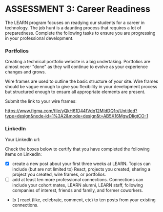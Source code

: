# ASSESSMENT 3: Career Readiness

The LEARN program focuses on readying our students for a career in technology. The job hunt is a daunting process that requires a lot of preparedness. Complete the following tasks to ensure you are progressing in your professional development.

### Portfolios

Creating a technical portfolio website is a big undertaking. Portfolios are almost never "done" as they will continue to evolve as your experience changes and grows.

Wire frames are used to outline the basic structure of your site. Wire frames should be vague enough to give you flexibility in your development process but structured enough to ensure all appropriate elements are present. 

Submit the link to your wire frames: 

https://www.figma.com/file/yQkH61D44fVdq12MIdDQ1p/Untitled?type=design&node-id=1%3A2&mode=design&t=AB5X16MgwDIigtCO-1


### LinkedIn

Your LinkedIn url:

Check the boxes below to certify that you have completed the following items on LinkedIn:

- [x] create a new post about your first three weeks at LEARN. Topics can include (but are not limited to) React, projects you created, sharing a project you created, wire frames, or portfolios.
- [ ] add at least ten more professional connections. Connections can include your cohort mates, LEARN alumni, LEARN staff, following companies of interest, friends and family, and former coworkers.
- [x ] react (like, celebrate, comment, etc) to ten posts from your existing connections.
